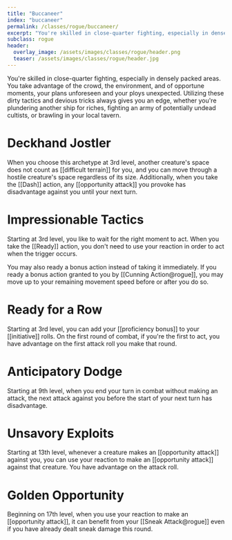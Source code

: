 ```yaml
---
title: "Buccaneer"
index: "buccaneer"
permalink: /classes/rogue/buccaneer/
excerpt: "You're skilled in close-quarter fighting, especially in densely packed areas. You take advantage of the crowd, the environment, and of opportune moments, your plans unforeseen and your ploys unexpected."
subclass: rogue
header:
  overlay_image: /assets/images/classes/rogue/header.png
  teaser: /assets/images/classes/rogue/header.jpg
---
```


You're skilled in close-quarter fighting, especially in densely packed areas. You take advantage of the crowd, the environment, and of opportune moments, your plans unforeseen and your ploys unexpected. Utilizing these dirty tactics and devious tricks always gives you an edge, whether you're plundering another ship for riches, fighting an army of potentially undead cultists, or brawling in your local tavern.

# Deckhand Jostler
When you choose this archetype at 3rd level, another creature's space does not count as [[difficult terrain]] for you, and you can move through a hostile creature's space regardless of its size. Additionally, when you take the [[Dash]] action, any [[opportunity attack]] you provoke has disadvantage against you until your next turn.

# Impressionable Tactics
Starting at 3rd level, you like to wait for the right moment to act. When you take the [[Ready]] action, you don't need to use your reaction in order to act when the trigger occurs.

You may also ready a bonus action instead of taking it immediately. If you ready a bonus action granted to you by [[Cunning Action@rogue]], you may move up to your remaining movement speed before or after you do so.

# Ready for a Row
Starting at 3rd level, you can add your [[proficiency bonus]] to your [[initiative]] rolls. On the first round of combat, if you're the first to act, you have advantage on the first attack roll you make that round.

# Anticipatory Dodge
Starting at 9th level, when you end your turn in combat without making an attack, the next attack against you before the start of your next turn has disadvantage.

# Unsavory Exploits
Starting at 13th level, whenever a creature makes an [[opportunity attack]] against you, you can use your reaction to make an [[opportunity attack]] against that creature. You have advantage on the attack roll.

# Golden Opportunity
Beginning on 17th level, when you use your reaction to make an [[opportunity attack]], it can benefit from your [[Sneak Attack@rogue]] even if you have already dealt sneak damage this round.
